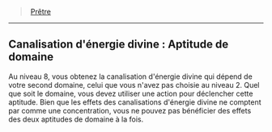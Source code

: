﻿---
!Generic
Id: cleric_priest_hd.md#canalisation-dénergie-divine--aptitude-de-domaine
ParentLink: cleric_priest_hd.md#prêtre
Name: "Canalisation d'énergie divine : Aptitude de domaine"
ParentName: Prêtre
NameLevel: 2
Attributes: {}
---
> [Prêtre](hd_cleric_priest.md)

---

## Canalisation d'énergie divine : Aptitude de domaine

Au niveau 8, vous obtenez la canalisation d'énergie divine qui dépend de votre second domaine, celui que vous n'avez pas choisie au niveau 2. Quel que soit le domaine, vous devez utiliser une action pour déclencher cette aptitude. Bien que les effets des canalisations d'énergie divine ne comptent par comme une concentration, vous ne pouvez pas bénéficier des effets des deux aptitudes de domaine à la fois.

